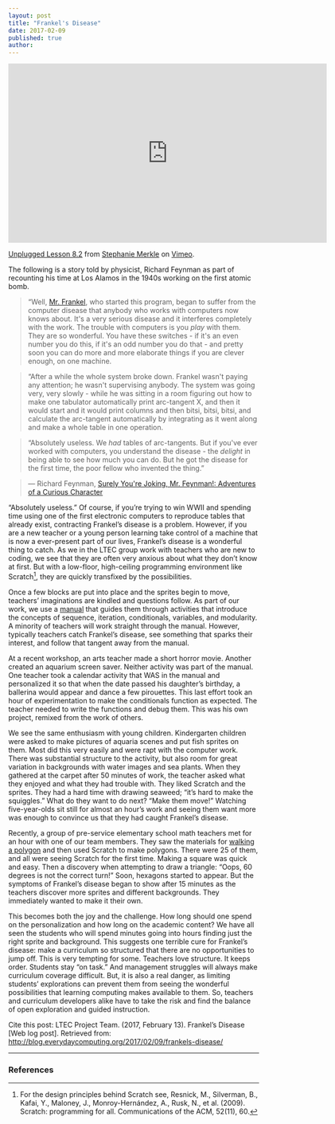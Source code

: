 ```yaml
---
layout: post
title: "Frankel's Disease"
date: 2017-02-09
published: true
author:
---
```


<iframe src="https://player.vimeo.com/video/122322844" width="640" height="360" frameborder="0" webkitallowfullscreen mozallowfullscreen allowfullscreen></iframe>
<p><a href="https://vimeo.com/122322844">Unplugged Lesson 8.2</a> from <a href="https://vimeo.com/user38415559">Stephanie Merkle</a> on <a href="https://vimeo.com">Vimeo</a>.</p>

The following is a story told by physicist, Richard Feynman as part of recounting his time at Los Alamos in the 1940s working on the first atomic bomb.  

>“Well, [Mr. Frankel](https://g.co/kgs/cDPzQt), who started this program, began to suffer from the computer disease that anybody who works with computers now knows about. It's a very serious disease and it interferes completely with the work. The trouble with computers is you *play* with them. They are so wonderful. You have these switches - if it's an even number you do this, if it's an odd number you do that - and pretty soon you can do more and more elaborate things if you are clever enough, on one machine.

>“After a while the whole system broke down. Frankel wasn't paying any attention; he wasn't supervising anybody. The system was going very, very slowly - while he was sitting in a room figuring out how to make one tabulator automatically print arc-tangent X, and then it would start and it would print columns and then bitsi, bitsi, bitsi, and calculate the arc-tangent automatically by integrating as it went along and make a whole table in one operation.

>“Absolutely useless. We *had* tables of arc-tangents. But if you've ever worked with computers, you understand the disease - the *delight* in being able to see how much you can do. But he got the disease for the first time, the poor fellow who invented the thing.”

> ― Richard Feynman, [Surely You're Joking, Mr. Feynman!: Adventures of a Curious Character](https://urldefense.proofpoint.com/v2/url?u=https-3A__www.goodreads.com_author_show_1429989.Richard-5FFeynman&d=DQMGaQ&c=8hUWFZcy2Z-Za5rBPlktOQ&r=7lsUd9IH2RvYcV6Tc1ghiwGzAcKxFU4ZZ2TLoc3RIjI&m=y8DBU_Ch7C3PHsceE_EQHjOMQgY4MH7usT64jNEg6-Q&s=z9G3jegVCbrzoK6bt0Gxy_AeeZ9O_LLnzvmK6FI95f4&e=)

<!--excerpt-->

“Absolutely useless.” Of course, if you’re trying to win WWII and spending time using one of the first electronic computers to reproduce tables that already exist, contracting Frankel’s disease is a problem. However, if you are a new teacher or a young person learning take control of a machine that is now a ever-present part of our lives, Frankel’s disease is a wonderful thing to catch. As we in the LTEC group work with teachers who are new to coding, we see that they are often very anxious about what they don’t know at first. But with a low-floor, high-ceiling programming environment like Scratch[^fn-scratch-2], they are quickly transfixed by the possibilities.

Once a few blocks are put into place and the sprites begin to move, teachers’ imaginations are kindled and questions follow. As part of our work, we use a [manual](http://www.4-hmall.org/Product/4-hcurriculum-computer/discovering-computer-science-programming-through-scratch-level-1-set-of-2/01607S.aspx) that guides them through activities that introduce the concepts of sequence, iteration, conditionals, variables, and modularity. A minority of teachers will work straight through the manual. However, typically teachers catch Frankel’s disease, see something that sparks their interest, and follow that tangent away from the manual.

At a recent workshop, an arts teacher made a short horror movie. Another created an aquarium screen saver. Neither activity was part of the manual. One teacher took a calendar activity that WAS in the manual and personalized it so that when the date passed his daughter’s birthday, a ballerina would appear and dance a few pirouettes. This last effort took an hour of experimentation to make the conditionals function as expected. The teacher needed to write the functions and debug them. This was his own project, remixed from the work of others.  

We see the same enthusiasm with young children. Kindergarten children were asked to make pictures of aquaria scenes and put fish sprites on them. Most did this very easily and were rapt with the computer work. There was substantial structure to the activity, but also room for great variation in backgrounds with water images and sea plants. When they gathered at the carpet after 50 minutes of work, the teacher asked what they enjoyed and what they had trouble with. They liked Scratch and the sprites. They had a hard time with drawing seaweed; “it’s hard to make the squiggles.” What do they want to do next? “Make them move!” Watching five-year-olds sit still for almost an hour’s work and seeing them want more was enough to convince us that they had caught Frankel’s disease.

Recently, a group of pre-service elementary school math teachers met for an hour with one of our team members. They saw the materials for [walking a polygon](https://vimeo.com/122322844) and then used Scratch to make polygons. There were 25 of them, and all were seeing Scratch for the first time. Making a square was quick and easy. Then a discovery when attempting to draw a triangle: “Oops, 60 degrees is not the correct turn!” Soon, hexagons started to appear. But the symptoms of Frankel’s disease began to show after 15 minutes as the teachers discover more sprites and different backgrounds. They immediately wanted to make it their own.

This becomes both the joy and the challenge. How long should one spend on the personalization and  how long on the academic content? We have all seen the students who will spend minutes going into hours finding just the right sprite and background.
This suggests one terrible cure for Frankel’s disease: make a curriculum so structured that there are no opportunities to jump off. This is very tempting for some. Teachers love structure. It keeps order. Students stay “on task.” And management struggles will always make curriculum coverage difficult. But, it is also a real danger, as limiting students’ explorations can prevent them from seeing the wonderful possibilities that learning computing makes available to them. So, teachers and curriculum developers alike have to take the risk and find the balance of open exploration and guided instruction.


Cite this post:  LTEC Project Team. (2017, February 13). Frankel’s Disease [Web log post]. Retrieved from: http://blog.everydaycomputing.org/2017/02/09/frankels-disease/

---

### References ###
[^fn-scratch-2]: For the design principles behind Scratch see, Resnick, M., Silverman, B., Kafai, Y., Maloney, J., Monroy-Hernández, A., Rusk, N., et al. (2009). Scratch: programming for all. Communications of the ACM, 52(11), 60.
